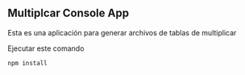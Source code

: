 

## Multiplcar Console App

Esta es una aplicación para generar archivos de tablas de
multiplicar

Ejecutar este comando

```
npm install
```